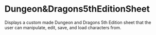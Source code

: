# Dungeon&Dragons5thEditionSheet
Displays a custom made Dungeon and Dragons 5th Edition sheet that the user can manipulate, edit, save, and load characters from.
